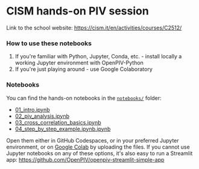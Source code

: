 # CISM hands-on PIV session
Link to the school website:
https://cism.it/en/activities/courses/C2512/


### How to use these notebooks

1. If you're familiar with Python, Jupyter, Conda, etc. - install locally a working Jupyter environment with OpenPIV-Python
2. If you're just playing around - use Google Colaboratory

### Notebooks

You can find the hands-on notebooks in the [`notebooks/`](notebooks/) folder:

- [01_intro.ipynb](notebooks/01_intro.ipynb)
- [02_piv_analysis.ipynb](notebooks/02_piv_analysis.ipynb)
- [03_cross_correlation_basics.ipynb](notebooks/03_cross_correlation_basics.ipynb)
- [04_step_by_step_example.ipynb.ipynb](notebooks/04_step_by_step_example.ipynb)

Open them either in GitHub Codespaces, or in your preferred Jupyter environment, or on [Google Colab](https://colab.research.google.com/) by uploading the files. If you cannot use Jupyter notebooks on any of these options, it's also easy to run a Streamlit app: https://github.com/OpenPIV/openpiv-streamlit-simple-app





